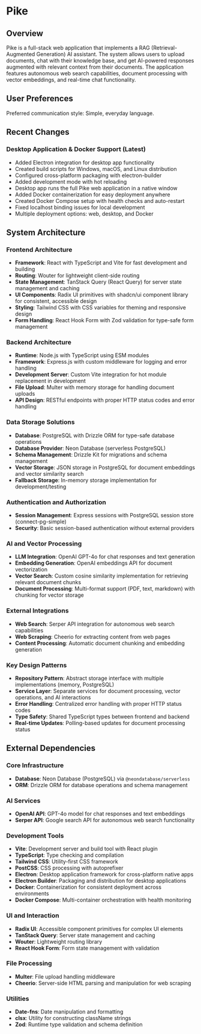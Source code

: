 # Pike

## Overview

Pike is a full-stack web application that implements a RAG (Retrieval-Augmented Generation) AI assistant. The system allows users to upload documents, chat with their knowledge base, and get AI-powered responses augmented with relevant context from their documents. The application features autonomous web search capabilities, document processing with vector embeddings, and real-time chat functionality.

## User Preferences

Preferred communication style: Simple, everyday language.

## Recent Changes

### Desktop Application & Docker Support (Latest)
- Added Electron integration for desktop app functionality
- Created build scripts for Windows, macOS, and Linux distribution
- Configured cross-platform packaging with electron-builder
- Added development mode with hot reloading
- Desktop app runs the full Pike web application in a native window
- Added Docker containerization for easy deployment anywhere
- Created Docker Compose setup with health checks and auto-restart
- Fixed localhost binding issues for local development
- Multiple deployment options: web, desktop, and Docker

## System Architecture

### Frontend Architecture
- **Framework**: React with TypeScript and Vite for fast development and building
- **Routing**: Wouter for lightweight client-side routing
- **State Management**: TanStack Query (React Query) for server state management and caching
- **UI Components**: Radix UI primitives with shadcn/ui component library for consistent, accessible design
- **Styling**: Tailwind CSS with CSS variables for theming and responsive design
- **Form Handling**: React Hook Form with Zod validation for type-safe form management

### Backend Architecture
- **Runtime**: Node.js with TypeScript using ESM modules
- **Framework**: Express.js with custom middleware for logging and error handling
- **Development Server**: Custom Vite integration for hot module replacement in development
- **File Upload**: Multer with memory storage for handling document uploads
- **API Design**: RESTful endpoints with proper HTTP status codes and error handling

### Data Storage Solutions
- **Database**: PostgreSQL with Drizzle ORM for type-safe database operations
- **Database Provider**: Neon Database (serverless PostgreSQL)
- **Schema Management**: Drizzle Kit for migrations and schema management
- **Vector Storage**: JSON storage in PostgreSQL for document embeddings and vector similarity search
- **Fallback Storage**: In-memory storage implementation for development/testing

### Authentication and Authorization
- **Session Management**: Express sessions with PostgreSQL session store (connect-pg-simple)
- **Security**: Basic session-based authentication without external providers

### AI and Vector Processing
- **LLM Integration**: OpenAI GPT-4o for chat responses and text generation
- **Embedding Generation**: OpenAI embeddings API for document vectorization
- **Vector Search**: Custom cosine similarity implementation for retrieving relevant document chunks
- **Document Processing**: Multi-format support (PDF, text, markdown) with chunking for vector storage

### External Integrations
- **Web Search**: Serper API integration for autonomous web search capabilities
- **Web Scraping**: Cheerio for extracting content from web pages
- **Content Processing**: Automatic document chunking and embedding generation

### Key Design Patterns
- **Repository Pattern**: Abstract storage interface with multiple implementations (memory, PostgreSQL)
- **Service Layer**: Separate services for document processing, vector operations, and AI interactions
- **Error Handling**: Centralized error handling with proper HTTP status codes
- **Type Safety**: Shared TypeScript types between frontend and backend
- **Real-time Updates**: Polling-based updates for document processing status

## External Dependencies

### Core Infrastructure
- **Database**: Neon Database (PostgreSQL) via `@neondatabase/serverless`
- **ORM**: Drizzle ORM for database operations and schema management

### AI Services
- **OpenAI API**: GPT-4o model for chat responses and text embeddings
- **Serper API**: Google search API for autonomous web search functionality

### Development Tools
- **Vite**: Development server and build tool with React plugin
- **TypeScript**: Type checking and compilation
- **Tailwind CSS**: Utility-first CSS framework
- **PostCSS**: CSS processing with autoprefixer
- **Electron**: Desktop application framework for cross-platform native apps
- **Electron Builder**: Packaging and distribution for desktop applications
- **Docker**: Containerization for consistent deployment across environments
- **Docker Compose**: Multi-container orchestration with health monitoring

### UI and Interaction
- **Radix UI**: Accessible component primitives for complex UI elements
- **TanStack Query**: Server state management and caching
- **Wouter**: Lightweight routing library
- **React Hook Form**: Form state management with validation

### File Processing
- **Multer**: File upload handling middleware
- **Cheerio**: Server-side HTML parsing and manipulation for web scraping

### Utilities
- **Date-fns**: Date manipulation and formatting
- **clsx**: Utility for constructing className strings
- **Zod**: Runtime type validation and schema definition